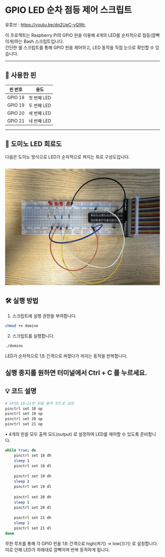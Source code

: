# GPIO LED 순차 점등 제어 스크립트
유튜브 : https://youtu.be/dq2UeC-yQWc

이 프로젝트는 Raspberry Pi의 GPIO 핀을 이용해 4개의 LED를 순차적으로 점등(깜빡이게)하는 Bash 스크립트입니다.  
간단한 쉘 스크립트를 통해 GPIO 핀을 제어하고, LED 동작을 직접 눈으로 확인할 수 있습니다.

---

## 🧾 사용한 핀

| 핀 번호 | 용도         |
|--------|--------------|
| GPIO 18 | 첫 번째 LED |
| GPIO 19 | 두 번째 LED |
| GPIO 20 | 세 번째 LED |
| GPIO 21 | 네 번째 LED |

---
## 🔁 도미노 LED 회로도

다음은 도미노 방식으로 LED가 순차적으로 켜지는 회로 구성도입니다.

![도미노 회로도](images/domino.jpg)
---
## 🛠️ 실행 방법

1. 스크립트에 실행 권한을 부여합니다.

```bash
chmod +x domino
```
2.	스크립트를 실행합니다.
```bash
./domino
```
LED가 순차적으로 1초 간격으로 켜졌다가 꺼지는 동작을 반복합니다.

실행 중지를 원하면 터미널에서 Ctrl + C 를 누르세요.
---
## 💡 코드 설명
```bash
# GPIO 18~21번 핀을 출력 모드로 설정
pinctrl set 18 op
pinctrl set 19 op
pinctrl set 20 op
pinctrl set 21 op
```
• 4개의 핀을 모두 출력 모드(output) 로 설정하여 LED를 제어할 수 있도록 준비합니다.
```bash
while true; do
    pinctrl set 18 dh
    sleep 1
    pinctrl set 18 dl

    pinctrl set 19 dh
    sleep 1
    pinctrl set 19 dl

    pinctrl set 20 dh
    sleep 1
    pinctrl set 20 dl

    pinctrl set 21 dh
    sleep 1
    pinctrl set 21 dl
done
```
무한 루프를 통해 각 GPIO 핀을 1초 간격으로 high(켜기) → low(끄기) 로 설정합니다.
이로 인해 LED가 차례대로 깜빡이며 반복 동작하게 됩니다.